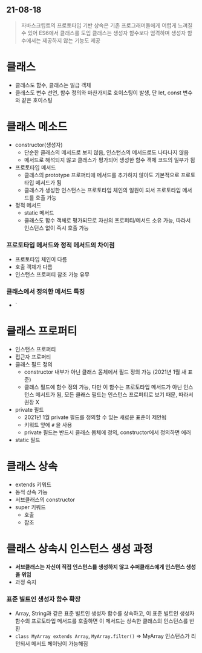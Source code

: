 
## 21-08-18

> 자바스크립트의 프로토타입 기반 상속은 기존 프로그래머들에게 어렵게 느껴질 수 있어 ES6에서
클래스를 도입 
클래스는 생성자 함수보다 엄격하며 생성자 함수에서는 제공하지 않는 기능도 제공

# 클래스
- 클래스도 함수, 클래스는 일급 객체
- 클래스도 변수 선언, 함수 정의와 마찬가지로 호이스팅이 발생, 단 let, const 변수와 같은 호이스팅 

# 클래스 메소드
- constructor(생성자)
  - 단순한 클래스의 메서드로 보지 않음, 인스턴스의 메서드로도 나타나지 않음
  - 메서드로 해석되지 않고 클래스가 평가되어 생성한 함수 객체 코드의 일부가 됨
- 프로토타입 메서드
  - 클래스의 prototype 프로퍼티에 메서드를 추가하지 않아도 기본적으로 프로토타입 메서드가 됨
  - 클래스가 생성한 인스턴스는 프로토타입 체인의 일원이 되서 프로토타입 메서드를 호출 가능
- 정적 메서드
  - static 메서드
  - 클래스도 함수 객체로 평가되므로 자신의 프로퍼티/메서드 소유 가능, 따라서 인스턴스 없이 즉시 호출 가능 

### 프로토타입 메서드와 정적 메서드의 차이점
- 프로토타입 체인이 다름
- 호출 객체가 다름
- 인스턴스 프로퍼티 참조 가능 유무

### 클래스에서 정의한 메서드 특징
- `

# 클래스 프로퍼티
- 인스턴스 프로퍼티
- 접근자 프로퍼티
- 클래스 필드 정의 
  - constructor 내부가 아닌 클래스 몸체에서 필드 정의 가능 (2021년 1월 새 표준)
  - 클래스 필드에 함수 정의 가능, 다만 이 함수는 프로토타입 메서드가 아닌 인스턴스 메서드가 됨, 모든 클래스 필드는 인스턴스 프로퍼티로 보기 때문, 따라서 권장 X
- private 필드
  - 2021년 1월 private 필드를 정의할 수 있는 새로운 표준이 제안됨
  - 키워드 앞에 `#` 을 사용
  - private 필드는 반드시 클래스 몸체에 정의, constructor에서 정의하면 에러
- static 필드

# 클래스 상속
- extends 키워드
- 동적 상속 가능
- 서브클래스의 constructor
- super 키워드
  - 호출
  - 참조

# 클래스 상속시 인스턴스 생성 과정
- **서브클래스는 자신이 직접 인스턴스를 생성하지 않고 수퍼클래스에게 인스턴스 생성을 위임**
- 과정 숙지

### 표준 빌트인 생성자 함수 확장
- Array, String과 같은 표준 빌트인 생성자 함수를 상속하고, 이 표준 빌트인 생성자 함수의 프로토타입 메서드를 호출하면 이 메서드는 상속한 클래스의 인스턴스를 반환
- `class MyArray extends Array`, `MyArray.filter()` => MyArray 인스턴스가 리턴되서 메서드 체이닝이 가능해짐